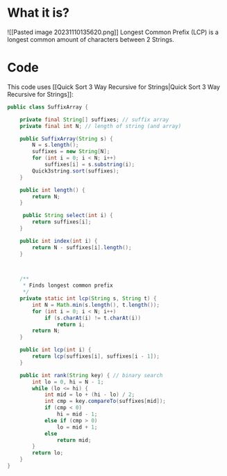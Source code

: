 # What it is?

![[Pasted image 20231110135620.png]]
Longest Common Prefix (LCP) is a longest common amount of characters between 2 Strings.

# Code

This code uses [[Quick Sort 3 Way Recursive for Strings|Quick Sort 3 Way Recursive for Strings]]:

```java
public class SuffixArray {

    private final String[] suffixes; // suffix array
    private final int N; // length of string (and array)

    public SuffixArray(String s) {
        N = s.length();
        suffixes = new String[N];
        for (int i = 0; i < N; i++)
            suffixes[i] = s.substring(i);
        Quick3string.sort(suffixes);
    }

    public int length() {
        return N;
    }

     public String select(int i) {
        return suffixes[i];
    }

    public int index(int i) {
        return N - suffixes[i].length();
    }

  

    /**
     * Finds longest common prefix
     */
    private static int lcp(String s, String t) {
        int N = Math.min(s.length(), t.length());
        for (int i = 0; i < N; i++)
            if (s.charAt(i) != t.charAt(i))
                return i;
        return N;
    }

    public int lcp(int i) {
        return lcp(suffixes[i], suffixes[i - 1]);
    }

    public int rank(String key) { // binary search
        int lo = 0, hi = N - 1;
        while (lo <= hi) {
            int mid = lo + (hi - lo) / 2;
            int cmp = key.compareTo(suffixes[mid]);
            if (cmp < 0)
                hi = mid - 1;
            else if (cmp > 0)
                lo = mid + 1;
            else
                return mid;
        }
        return lo;
    }
}
```